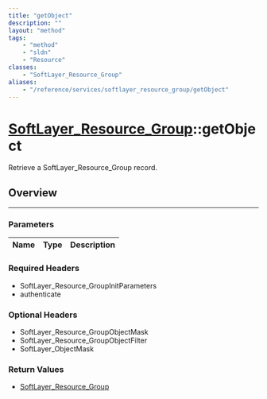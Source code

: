 ```yaml
---
title: "getObject"
description: ""
layout: "method"
tags:
    - "method"
    - "sldn"
    - "Resource"
classes:
    - "SoftLayer_Resource_Group"
aliases:
    - "/reference/services/softlayer_resource_group/getObject"
---
```

# [SoftLayer_Resource_Group](/reference/services/SoftLayer_Resource_Group)::getObject


Retrieve a SoftLayer_Resource_Group record.


## Overview 


-----

### Parameters 
|Name | Type | Description |
| --- | --- | --- |


### Required Headers
* SoftLayer_Resource_GroupInitParameters
* authenticate


### Optional Headers
* SoftLayer_Resource_GroupObjectMask
* SoftLayer_Resource_GroupObjectFilter
* SoftLayer_ObjectMask

### Return Values
* <a href='/reference/datatypes/SoftLayer_Resource_Group'>SoftLayer_Resource_Group </a>




